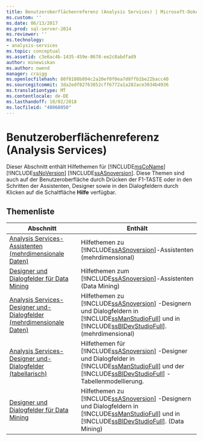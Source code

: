 ```yaml
---
title: Benutzeroberflächenreferenz (Analysis Services) | Microsoft-Dokumentation
ms.custom: ''
ms.date: 06/13/2017
ms.prod: sql-server-2014
ms.reviewer: ''
ms.technology:
- analysis-services
ms.topic: conceptual
ms.assetid: c3e6ac4b-1435-459e-8678-ee2c8abdfad9
author: minewiskan
ms.author: owend
manager: craigg
ms.openlocfilehash: 80f8108b894c2a20ef0f0ea7d8ffb1be22bacc40
ms.sourcegitcommit: 3da2edf82763852cff6772a1a282ace3034b4936
ms.translationtype: MT
ms.contentlocale: de-DE
ms.lasthandoff: 10/02/2018
ms.locfileid: "48068050"
---
```

# <a name="user-interface-reference-analysis-services"></a>Benutzeroberflächenreferenz (Analysis Services)
  Dieser Abschnitt enthält Hilfethemen für [!INCLUDE[msCoName](../includes/msconame-md.md)] [!INCLUDE[ssNoVersion](../includes/ssnoversion-md.md)] [!INCLUDE[ssASnoversion](../includes/ssasnoversion-md.md)]. Diese Themen sind auch auf der Benutzeroberfläche durch Drücken der F1-TASTE oder in den Schritten der Assistenten, Designer sowie in den Dialogfeldern durch Klicken auf die Schaltfläche **Hilfe** verfügbar.  
  
## <a name="topic-list"></a>Themenliste  
  
|Abschnitt|Enthält|  
|-------------|--------------|  
|[Analysis Services-Assistenten &#40;mehrdimensionale Daten&#41;](analysis-services-wizards-multidimensional-data.md)|Hilfethemen zu [!INCLUDE[ssASnoversion](../includes/ssasnoversion-md.md)]-Assistenten (mehrdimensional)|  
|[Designer und Dialogfelder für Data Mining](data-mining-designers-and-dialog-boxes.md)|Hilfethemen zum [!INCLUDE[ssASnoversion](../includes/ssasnoversion-md.md)]-Assistenten (Data Mining)|  
|[Analysis Services-Designer und-Dialogfelder &#40;mehrdimensionale Daten&#41;](analysis-services-designers-and-dialog-boxes-multidimensional-data.md)|Hilfethemen zu [!INCLUDE[ssASnoversion](../includes/ssasnoversion-md.md)] -Designern und Dialogfeldern in [!INCLUDE[ssManStudioFull](../includes/ssmanstudiofull-md.md)] und in [!INCLUDE[ssBIDevStudioFull](../includes/ssbidevstudiofull-md.md)]. (mehrdimensional)|  
|[Analysis Services-Designer und-Dialogfelder &#40;tabellarisch&#41;](analysis-services-designers-and-dialog-boxes-tabular.md)|Hilfethemen für [!INCLUDE[ssASnoversion](../includes/ssasnoversion-md.md)] -Designer und Dialogfelder in [!INCLUDE[ssManStudioFull](../includes/ssmanstudiofull-md.md)] und der [!INCLUDE[ssBIDevStudioFull](../includes/ssbidevstudiofull-md.md)] -Tabellenmodellierung.|  
|[Designer und Dialogfelder für Data Mining](data-mining-designers-and-dialog-boxes.md)|Hilfethemen zu [!INCLUDE[ssASnoversion](../includes/ssasnoversion-md.md)] -Designern und Dialogfeldern in [!INCLUDE[ssManStudioFull](../includes/ssmanstudiofull-md.md)] und in [!INCLUDE[ssBIDevStudioFull](../includes/ssbidevstudiofull-md.md)]. (Data Mining)|  
  
  
